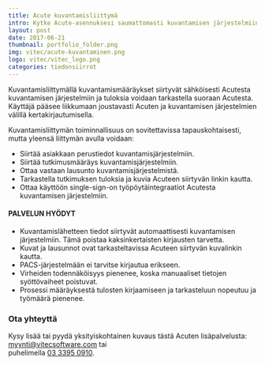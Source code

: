 ```yaml
---
title: Acute kuvantamisliittymä
intro: Kytke Acute-asennuksesi saumattomasti kuvantamisen järjestelmiin.
layout: post
date: 2017-06-21
thumbnail: portfolio_folder.png
img: vitec/acute-kuvantaminen.png
logo: vitec/vitec_logo.png
categories: tiedonsiirrot
---
```


Kuvantamisliittymällä kuvantamismääräykset siirtyvät sähköisesti Acutesta kuvantamisen järjestelmiin ja tuloksia voidaan tarkastella suoraan
Acutesta. Käyttäjä pääsee liikkumaan joustavasti Acuten ja kuvantamisen järjestelmien välillä kertakirjautumisella.

Kuvantamisliittymän toiminnallisuus on sovitettavissa tapauskohtaisesti, mutta yleensä liittymän avulla voidaan:

- Siirtää asiakkaan perustiedot kuvantamisjärjestelmiin.
- Siirtää tutkimusmääräys kuvantamisjärjestelmiin.
- Ottaa vastaan lausunto kuvantamisjärjestelmistä.
- Tarkastella tutkimuksen tuloksia ja kuvia Acuteen siirtyvän linkin kautta.
- Ottaa käyttöön single-sign-on työpöytäintegraatiot Acutesta kuvantamisen järjestelmiin.

#### PALVELUN HYÖDYT

- Kuvantamislähetteen tiedot siirtyvät automaattisesti kuvantamisen järjestelmiin. Tämä poistaa kaksinkertaisten kirjausten tarvetta.
- Kuvat ja lausunnot ovat tarkasteltavissa Acuteen siirtyvän kuvalinkin kautta.
- PACS-järjestelmään ei tarvitse kirjautua erikseen.
- Virheiden todennäköisyys pienenee, koska manuaaliset tietojen syöttövaiheet poistuvat.
- Prosessi määräyksestä tulosten kirjaamiseen ja tarkasteluun nopeutuu ja työmäärä pienenee.

### Ota yhteyttä

Kysy lisää tai pyydä yksityiskohtainen kuvaus tästä Acuten lisäpalvelusta: 
[myynti@vitecsoftware.com](mailto://myynti@vitecsoftware.com) tai  
puhelimella [03 3395 0910](tel://+358333950910).
